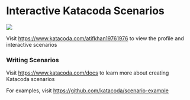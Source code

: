 # Interactive Katacoda Scenarios

[![](http://shields.katacoda.com/katacoda/atifkhan19761976/count.svg)](https://www.katacoda.com/atifkhan19761976 "Get your profile on Katacoda.com")

Visit https://www.katacoda.com/atifkhan19761976 to view the profile and interactive scenarios

### Writing Scenarios
Visit https://www.katacoda.com/docs to learn more about creating Katacoda scenarios

For examples, visit https://github.com/katacoda/scenario-example
